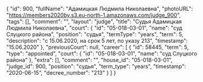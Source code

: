 {
    "id": 900,
    "fullName": "Адамицкая Людмила Николаевна",
    "photoURL": "https://members2020by.s3.eu-north-1.amazonaws.com/judge_900",
    "tags": [],
    "comment": "",
    "layout": "judge",
    "title": "Судья Адамицкая Людмила Николаевна",
    "court": {
        "id": "05-018-03-01",
        "name": "суд Слуцкого района",
        "position": "судья",
        "termType": "years",
        "term": 5,
        "description": "c 15.06.2020, на срок 5 лет, по указу 213",
        "timestamp": "15.06.2020"
    },
    "previousCourt": null,
    "career": [
        {
            "id": 58445,
            "term": 5,
            "type": "appointed",
            "court": {
                "id": "05-018-03-01",
                "name": "суд Слуцкого района"
            },
            "extra": [],
            "comment": "",
            "house_id": "05-018-03-01",
            "judge_id": 900,
            "position": "судья",
            "term_type": "years",
            "timestamp": "2020-06-15",
            "decree_number": "213"
        }
    ]
}